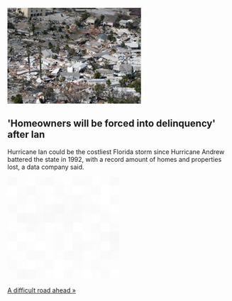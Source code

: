 
!['Homeowners will be forced into delinquency' after Ian](./20221001061143.png)
## 'Homeowners will be forced into delinquency' after Ian

Hurricane Ian could be the costliest Florida storm since Hurricane Andrew battered the state in 1992, with a record amount of homes and properties lost, a data company said.

![pic](../square_bg.png)

[A difficult road ahead »](https://www.yahoo.com/finance/news/insurers-brace-hit-floridas-costliest-120339135.html)
